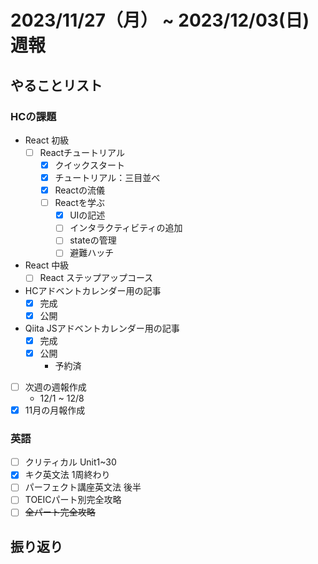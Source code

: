 # 2023/11/27（月） ~ 2023/12/03(日) 週報

## やることリスト

### HCの課題

- React 初級
  - [ ] Reactチュートリアル
    - [x] クイックスタート
    - [x] チュートリアル：三目並べ
    - [x] Reactの流儀
    - [ ] Reactを学ぶ
      - [x] UIの記述
      - [ ] インタラクティビティの追加
      - [ ] stateの管理
      - [ ] 避難ハッチ

- React 中級
  - [ ] React ステップアップコース

- HCアドベントカレンダー用の記事
  - [x] 完成
  - [x] 公開

- Qiita JSアドベントカレンダー用の記事
  - [x] 完成
  - [x] 公開
    - 予約済

- [ ] 次週の週報作成
  - 12/1 ~ 12/8
- [x] 11月の月報作成

### 英語

- [ ] クリティカル Unit1~30
- [x] キク英文法 1周終わり
- [ ] パーフェクト講座英文法 後半
- [ ] TOEICパート別完全攻略
- [ ] ~~全パート完全攻略~~

## 振り返り
